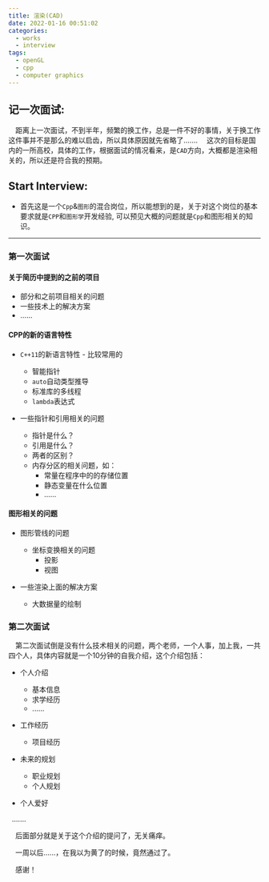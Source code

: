 ```yaml
---
title: 渲染(CAD)
date: 2022-01-16 00:51:02
categories:
  - works
  - interview
tags:
  - openGL	
  - cpp
  - computer graphics
---
```


## 记一次面试:

&ensp;&ensp;距离上一次面试，不到半年，频繁的换工作，总是一件不好的事情，关于换工作这件事并不是那么的难以启齿，所以具体原因就先省略了.......
&ensp;&ensp;这次的目标是国内的一所高校，具体的工作，根据面试的情况看来，是`CAD`方向，大概都是渲染相关的，所以还是符合我的预期。


## Start Interview:

- 首先这是一个`Cpp`&`图形`的混合岗位，所以能想到的是，关于对这个岗位的基本要求就是`CPP`和`图形学`开发经验, 可以预见大概的问题就是`Cpp`和图形相关的知识。

---


### 第一次面试

#### 关于简历中提到的之前的项目

- 部分和之前项目相关的问题
- 一些技术上的解决方案
- ......

#### CPP的新的语言特性

- `C++11`的新语言特性 - 比较常用的
  - 智能指针
  - `auto`自动类型推导
  - 标准库的多线程
  - `lambda`表达式

- 一些指针和引用相关的问题
  - 指针是什么？
  - 引用是什么？
  - 两者的区别？
  - 内存分区的相关问题，如：
    - 常量在程序中的的存储位置
    - 静态变量在什么位置
    - ......

#### 图形相关的问题

- 图形管线的问题
  - 坐标变换相关的问题
    - 投影
    - 视图

- 一些渲染上面的解决方案
  - 大数据量的绘制

### 第二次面试

&ensp;&ensp;第二次面试倒是没有什么技术相关的问题，两个老师，一个人事，加上我，一共四个人，具体内容就是一个10分钟的自我介绍，这个介绍包括：

- 个人介绍	
  - 基本信息
  - 求学经历
  - ......

- 工作经历
  - 项目经历

- 未来的规划
  - 职业规划
  - 个人规划

- 个人爱好

&ensp;.......

&ensp;&ensp;后面部分就是关于这个介绍的提问了，无关痛痒。

&ensp;&ensp;一周以后......，在我以为黄了的时候，竟然通过了。

&ensp;&ensp;感谢！

